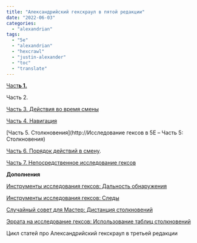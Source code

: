 ```yaml
---
title: "Александрийский гекскраул в пятой редакции"
date: "2022-06-03"
categories: 
  - "alexandrian"
tags: 
  - "5e"
  - "alexandrian"
  - "hexcrawl"
  - "justin-alexander"
  - "toc"
  - "translate"
---
```


[Част**ь 1.**](https://cyborgsandmages.com/translations/%d0%98%d1%81%d1%81%d0%bb%d0%b5%d0%b4%d0%be%d0%b2%d0%b0%d0%bd%d0%b8%d0%b5-%d0%b3%d0%b5%d0%ba%d1%81%d0%be%d0%b2-%d0%b2-5e/)

Часть 2.

[Часть 3. Действия во время смены](https://cyborgsandmages.com/translations/%d0%98%d1%81%d1%81%d0%bb%d0%b5%d0%b4%d0%be%d0%b2%d0%b0%d0%bd%d0%b8%d0%b5-%d0%b3%d0%b5%d0%ba%d1%81%d0%be%d0%b2-%d0%b2-5e-%d0%a7%d0%b0%d1%81%d1%82%d1%8c-3-%d0%94%d0%b5%d0%b9%d1%81%d1%82%d0%b2/)

[Часть 4. Навигация](https://cyborgsandmages.com/translations/%d0%98%d1%81%d1%81%d0%bb%d0%b5%d0%b4%d0%be%d0%b2%d0%b0%d0%bd%d0%b8%d0%b5-%d0%b3%d0%b5%d0%ba%d1%81%d0%be%d0%b2-%d0%b2-5e-%d0%a7%d0%b0%d1%81%d1%82%d1%8c-4-%d0%9d%d0%b0%d0%b2%d0%b8%d0%b3%d0%b0/)

[Часть 5. Столкновения](http://Исследование гексов в 5E – Часть 5: Столкновения)

[Часть 6. Порядок действий в смену](https://cyborgsandmages.com/translations/%d0%98%d1%81%d1%81%d0%bb%d0%b5%d0%b4%d0%be%d0%b2%d0%b0%d0%bd%d0%b8%d0%b5-%d0%b3%d0%b5%d0%ba%d1%81%d0%be%d0%b2-%d0%b2-5e-%d0%a7%d0%b0%d1%81%d1%82%d1%8c-6-%d0%9f%d0%be%d1%80%d1%8f%d0%b4%d0%be/).

[Часть 7. Непосредственное исследование гексов](https://cyborgsandmages.com/translations/translations-other/%d0%9f%d0%b5%d1%80%d0%b5%d0%b2%d0%be%d0%b4-%d0%98%d1%81%d1%81%d0%bb%d0%b5%d0%b4%d0%be%d0%b2%d0%b0%d0%bd%d0%b8%d0%b5-%d0%b3%d0%b5%d0%ba%d1%81%d0%be%d0%b2-%d0%b2-5e-%d0%a7%d0%b0%d1%81%d1%82/)

**Дополнения**

[Инструменты исследования гексов: Дальность обнаружения](https://cyborgsandmages.com/translations/%d0%98%d0%bd%d1%81%d1%82%d1%80%d1%83%d0%bc%d0%b5%d0%bd%d1%82%d1%8b-%d0%b8%d1%81%d1%81%d0%bb%d0%b5%d0%b4%d0%be%d0%b2%d0%b0%d0%bd%d0%b8%d1%8f-%d0%b3%d0%b5%d0%ba%d1%81%d0%be%d0%b2-%d0%94%d0%b0%d0%bb/)

[Инструменты исследования гексов: Следы](https://cyborgsandmages.com/translations/%d0%98%d0%bd%d1%81%d1%82%d1%80%d1%83%d0%bc%d0%b5%d0%bd%d1%82%d1%8b-%d0%b8%d1%81%d1%81%d0%bb%d0%b5%d0%b4%d0%be%d0%b2%d0%b0%d0%bd%d0%b8%d1%8f-%d0%b3%d0%b5%d0%ba%d1%81%d0%be%d0%b2-%d0%a1%d0%bb%d0%b5/)

[Случайный совет для Мастер: Дистанция столкновений](https://cyborgsandmages.com/translations/%d0%a1%d0%bb%d1%83%d1%87%d0%b0%d0%b9%d0%bd%d1%8b%d0%b9-%d1%81%d0%be%d0%b2%d0%b5%d1%82-%d0%b4%d0%bb%d1%8f-%d0%9c%d0%b0%d1%81%d1%82%d0%b5%d1%80-%d0%94%d0%b8%d1%81%d1%82%d0%b0%d0%bd%d1%86%d0%b8%d1%8f/)

[Эррата на исследование гексов: Использование таблиц столкновений](https://cyborgsandmages.com/translations/%d0%ad%d1%80%d1%80%d0%b0%d1%82%d0%b0-%d0%bd%d0%b0-%d0%b8%d1%81%d1%81%d0%bb%d0%b5%d0%b4%d0%be%d0%b2%d0%b0%d0%bd%d0%b8%d0%b5-%d0%b3%d0%b5%d0%ba%d1%81%d0%be%d0%b2-%d0%98%d1%81%d0%bf%d0%be%d0%bb%d1%8c/)

Цикл статей про Александрийский гекскраул в третьей редакции

